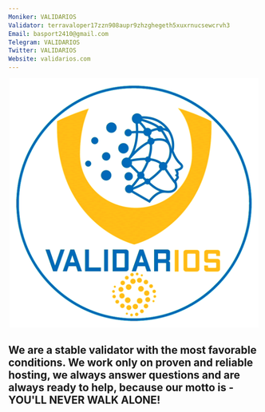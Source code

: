 ```yaml
---
Moniker: VALIDARIOS
Validator: terravaloper17zzn908aupr9zhzghegeth5xuxrnucsewcrvh3
Email: basport2410@gmail.com
Telegram: VALIDARIOS
Twitter: VALIDARIOS
Website: validarios.com
---
```


<p align="center">
  <img src="logo.png" width="500" height="500">
</p>

## We are a stable validator with the most favorable conditions. We work only on proven and reliable hosting, we always answer questions and are always ready to help, because our motto is - YOU'LL NEVER WALK ALONE!
